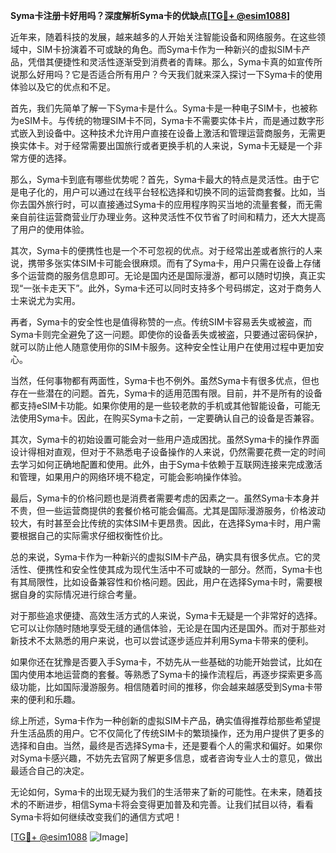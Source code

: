 **Syma卡注册卡好用吗？深度解析Syma卡的优缺点[[TG💪+ @esim1088](https://t.me/s/esim1088)]**

近年来，随着科技的发展，越来越多的人开始关注智能设备和网络服务。在这些领域中，SIM卡扮演着不可或缺的角色。而Syma卡作为一种新兴的虚拟SIM卡产品，凭借其便捷性和灵活性逐渐受到消费者的青睐。那么，Syma卡真的如宣传所说那么好用吗？它是否适合所有用户？今天我们就来深入探讨一下Syma卡的使用体验以及它的优点和不足。

首先，我们先简单了解一下Syma卡是什么。Syma卡是一种电子SIM卡，也被称为eSIM卡。与传统的物理SIM卡不同，Syma卡不需要实体卡片，而是通过数字形式嵌入到设备中。这种技术允许用户直接在设备上激活和管理运营商服务，无需更换实体卡。对于经常需要出国旅行或者更换手机的人来说，Syma卡无疑是一个非常方便的选择。

那么，Syma卡到底有哪些优势呢？首先，Syma卡最大的特点是灵活性。由于它是电子化的，用户可以通过在线平台轻松选择和切换不同的运营商套餐。比如，当你去国外旅行时，可以直接通过Syma卡的应用程序购买当地的流量套餐，而无需亲自前往运营商营业厅办理业务。这种灵活性不仅节省了时间和精力，还大大提高了用户的使用体验。

其次，Syma卡的便携性也是一个不可忽视的优点。对于经常出差或者旅行的人来说，携带多张实体SIM卡可能会很麻烦。而有了Syma卡，用户只需在设备上存储多个运营商的服务信息即可。无论是国内还是国际漫游，都可以随时切换，真正实现“一张卡走天下”。此外，Syma卡还可以同时支持多个号码绑定，这对于商务人士来说尤为实用。

再者，Syma卡的安全性也是值得称赞的一点。传统SIM卡容易丢失或被盗，而Syma卡则完全避免了这一问题。即使你的设备丢失或被盗，只要通过密码保护，就可以防止他人随意使用你的SIM卡服务。这种安全性让用户在使用过程中更加安心。

当然，任何事物都有两面性，Syma卡也不例外。虽然Syma卡有很多优点，但也存在一些潜在的问题。首先，Syma卡的适用范围有限。目前，并不是所有的设备都支持eSIM卡功能。如果你使用的是一些较老款的手机或其他智能设备，可能无法使用Syma卡。因此，在购买Syma卡之前，一定要确认自己的设备是否兼容。

其次，Syma卡的初始设置可能会对一些用户造成困扰。虽然Syma卡的操作界面设计得相对直观，但对于不熟悉电子设备操作的人来说，仍然需要花费一定的时间去学习如何正确地配置和使用。此外，由于Syma卡依赖于互联网连接来完成激活和管理，如果用户的网络环境不稳定，可能会影响操作体验。

最后，Syma卡的价格问题也是消费者需要考虑的因素之一。虽然Syma卡本身并不贵，但一些运营商提供的套餐价格可能会偏高。尤其是国际漫游服务，价格波动较大，有时甚至会比传统的实体SIM卡更昂贵。因此，在选择Syma卡时，用户需要根据自己的实际需求仔细权衡性价比。

总的来说，Syma卡作为一种新兴的虚拟SIM卡产品，确实具有很多优点。它的灵活性、便携性和安全性使其成为现代生活中不可或缺的一部分。然而，Syma卡也有其局限性，比如设备兼容性和价格问题。因此，用户在选择Syma卡时，需要根据自身的实际情况进行综合考量。

对于那些追求便捷、高效生活方式的人来说，Syma卡无疑是一个非常好的选择。它可以让你随时随地享受无缝的通信体验，无论是在国内还是国外。而对于那些对新技术不太熟悉的用户来说，也可以尝试逐步适应并利用Syma卡带来的便利。

如果你还在犹豫是否要入手Syma卡，不妨先从一些基础的功能开始尝试，比如在国内使用本地运营商的套餐。等熟悉了Syma卡的操作流程后，再逐步探索更多高级功能，比如国际漫游服务。相信随着时间的推移，你会越来越感受到Syma卡带来的便利和乐趣。

综上所述，Syma卡作为一种创新的虚拟SIM卡产品，确实值得推荐给那些希望提升生活品质的用户。它不仅简化了传统SIM卡的繁琐操作，还为用户提供了更多的选择和自由。当然，最终是否选择Syma卡，还是要看个人的需求和偏好。如果你对Syma卡感兴趣，不妨先去官网了解更多信息，或者咨询专业人士的意见，做出最适合自己的决定。

无论如何，Syma卡的出现无疑为我们的生活带来了新的可能性。在未来，随着技术的不断进步，相信Syma卡将会变得更加普及和完善。让我们拭目以待，看看Syma卡将如何继续改变我们的通信方式吧！

[[TG💪+ @esim1088](https://t.me/s/esim1088) ![Image](https://i.postimg.cc/4NQfJmqS/Snipaste-2025-05-13-00-14-12.png)]